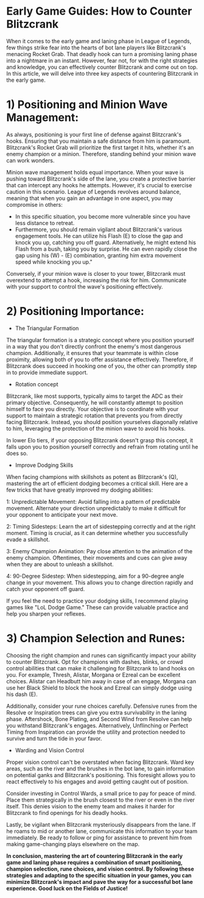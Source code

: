 # Early Game Guides: How to Counter Blitzcrank

When it comes to the early game and laning phase in League of Legends, few things strike fear into the hearts of bot lane players like Blitzcrank's menacing Rocket Grab. That deadly hook can turn a promising laning phase into a nightmare in an instant. However, fear not, for with the right strategies and knowledge, you can effectively counter Blitzcrank and come out on top. In this article, we will delve into three key aspects of countering Blitzcrank in the early game.

# 1) Positioning and Minion Wave Management:

As always, positioning is your first line of defense against Blitzcrank's hooks. Ensuring that you maintain a safe distance from him is paramount. Blitzcrank's Rocket Grab will prioritize the first target it hits, whether it's an enemy champion or a minion. Therefore, standing behind your minion wave can work wonders.

Minion wave management holds equal importance. When your wave is pushing toward Blitzcrank's side of the lane, you create a protective barrier that can intercept any hooks he attempts. However, it's crucial to exercise caution in this scenario. League of Legends revolves around balance, meaning that when you gain an advantage in one aspect, you may compromise in others:

- In this specific situation, you become more vulnerable since you have less distance to retreat.
- Furthermore, you should remain vigilant about Blitzcrank's various engagement tools. He can utilize his Flash (E) to close the gap and knock you up, catching you off guard. Alternatively, he might extend his Flash from a bush, taking you by surprise. He can even rapidly close the gap using his (W) - (E) combination, granting him extra movement speed while knocking you up."

Conversely, if your minion wave is closer to your tower, Blitzcrank must overextend to attempt a hook, increasing the risk for him. Communicate with your support to control the wave's positioning effectively.

# 2) Positioning Importance:

- The Triangular Formation 


The triangular formation is a strategic concept where you position yourself in a way that you don't directly confront the enemy's most dangerous champion. Additionally, it ensures that your teammate is within close proximity, allowing both of you to offer assistance effectively. Therefore, if Blitzcrank does succeed in hooking one of you, the other can promptly step in to provide immediate support.

- Rotation concept

Blitzcrank, like most supports, typically aims to target the ADC as their primary objective. Consequently, he will constantly attempt to position himself to face you directly. Your objective is to coordinate with your support to maintain a strategic rotation that prevents you from directly facing Blitzcrank. Instead, you should position yourselves diagonally relative to him, leveraging the protection of the minion wave to avoid his hooks.

In lower Elo tiers, if your opposing Blitzcrank doesn't grasp this concept, it falls upon you to position yourself correctly and refrain from rotating until he does so.


- Improve Dodging Skills

When facing champions with skillshots as potent as Blitzcrank's (Q), mastering the art of efficient dodging becomes a critical skill. Here are a few tricks that have greatly improved my dodging abilities:

1: Unpredictable Movement: Avoid falling into a pattern of predictable movement. Alternate your direction unpredictably to make it difficult for your opponent to anticipate your next move.

2: Timing Sidesteps: Learn the art of sidestepping correctly and at the right moment. Timing is crucial, as it can determine whether you successfully evade a skillshot.

3: Enemy Champion Animation: Pay close attention to the animation of the enemy champion. Oftentimes, their movements and cues can give away when they are about to unleash a skillshot.

4: 90-Degree Sidestep: When sidestepping, aim for a 90-degree angle change in your movement. This allows you to change direction rapidly and catch your opponent off guard.

If you feel the need to practice your dodging skills, I recommend playing games like "LoL Dodge Game." These can provide valuable practice and help you sharpen your reflexes.


# 3) Champion Selection and Runes:

Choosing the right champion and runes can significantly impact your ability to counter Blitzcrank. Opt for champions with dashes, blinks, or crowd control abilities that can make it challenging for Blitzcrank to land hooks on you. For example, Thresh, Alistar, Morgana or Ezreal can be excellent choices. Alistar can Headbutt him away in case of an engage, Morgana can use her Black Shield to block the hook and Ezreal can simply dodge using his dash (E).

Additionally, consider your rune choices carefully. Defensive runes from the Resolve or Inspiration trees can give you extra survivability in the laning phase. Aftershock, Bone Plating, and Second Wind from Resolve can help you withstand Blitzcrank's engages. Alternatively, Unflinching or Perfect Timing from Inspiration can provide the utility and protection needed to survive and turn the tide in your favor.

- Warding and Vision Control

Proper vision control can't be overstated when facing Blitzcrank. Ward key areas, such as the river and the brushes in the bot lane, to gain information on potential ganks and Blitzcrank's positioning. This foresight allows you to react effectively to his engages and avoid getting caught out of position.

Consider investing in Control Wards, a small price to pay for peace of mind. Place them strategically in the brush closest to the river or even in the river itself. This denies vision to the enemy team and makes it harder for Blitzcrank to find openings for his deadly hooks.

Lastly, be vigilant when Blitzcrank mysteriously disappears from the lane. If he roams to mid or another lane, communicate this information to your team immediately. Be ready to follow or ping for assistance to prevent him from making game-changing plays elsewhere on the map.

**In conclusion, mastering the art of countering Blitzcrank in the early game and laning phase requires a combination of smart positioning, champion selection, rune choices, and vision control. By following these strategies and adapting to the specific situation in your games, you can minimize Blitzcrank's impact and pave the way for a successful bot lane experience. Good luck on the Fields of Justice!**
